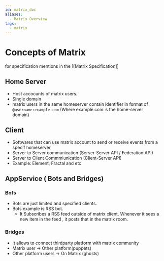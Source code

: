 ```yaml
---
id: matrix_doc
aliases:
  - Matrix Overview
tags:
  - matrix
---
```


# Concepts of Matrix

for specification mentions in the [[Matrix Specification]]

## Home Server
- Host accoounts of matrix users.
- Single domain
- matrix users in the same homeserver  contain identifier in format of `@username:example.com` (Where example.com is the home-server domain)

## Client
- Softwares that can use matrix account to send or receive events from a specif homeserver
- Server to Server communication (Server-Server API / Federation API)
- Server to Client Commmiunication (Client-Server API)
- Example: Element, Fractal and etc

## AppService ( Bots and Bridges)

### Bots
- Bots are just limited and specified clients.
- Bots example is RSS bot.
    - It Subscribes a RSS feed outside of matrix client. Whenever it sees a new item in the feed , it posts that in the matrix room.

### Bridges
- It allows to connect thirdparty platform with matrix community
- Matrix user -> Other platform(puppets)
- Other platform users -> On Matrix (ghosts)


